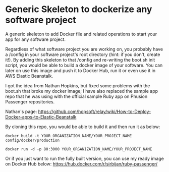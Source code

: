 # Generic Skeleton to dockerize any software project
A generic skeleton to add Docker file and related operations to start your app for any software project.

Regardless of what software project you are working on, you probably have a /config in your software project's root directory (hint: if you don't, create it!).
By adding this skeleton to that /config and re-writing the boot.sh init script, you would be able to build a docker image of your software. You can later on use this image and push it to Docker Hub, run it or even use it in AWS Elastic Beanstalk.

I got the idea from Nathan Hopkins, but fixed some problems with the boot.sh that broke my docker image; I have also replaced the sample app repo that he was using with the official sample Ruby app on Phusion Passenger repositories.

Nathan's page: https://github.com/hopsoft/relay/wiki/How-to-Deploy-Docker-apps-to-Elastic-Beanstalk

By cloning this repo, you would be able to build it and then run it as below:

```docker build -t YOUR_ORGANIZATION_NAME/YOUR_PROJECT_NAME config/docker/production```

```docker run -d -p 80:3000 YOUR_ORGANIZATION_NAME/YOUR_PROJECT_NAME```

Or if you just want to run the fully built version, you can use my ready image on Docker Hub below:
https://hub.docker.com/r/sirbijan/ruby-passenger/
